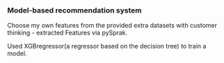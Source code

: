 ### Model-based recommendation system


Choose my own features from the provided extra datasets with
customer thinking - extracted Features via pySprak. 

Used XGBregressor(a regressor based on the decision tree) to train a model.


